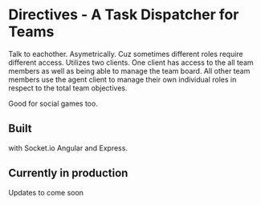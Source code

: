 # Directives - A Task Dispatcher for Teams

Talk to eachother. Asymetrically. Cuz sometimes different roles require different access. Utilizes two clients. One client has access to the all team members as well as being able to manage the team board. All other team members use the agent client to manage their own individual roles in respect to the total team objectives.

Good for social games too.

## Built
with Socket.io Angular and Express.

## Currently in production
Updates to come soon
